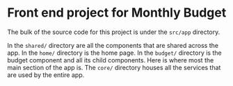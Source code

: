 # Front end project for Monthly Budget
The bulk of the source code for this project is under the `src/app` directory. 

In the `shared/` directory are all the components that are shared across the app. In the `home/` directory is the home page. In the `budget/` directory is the budget component and all its child components. Here is where most the main section of the app is. The `core/` directory houses all the services that are used by the entire app. 

